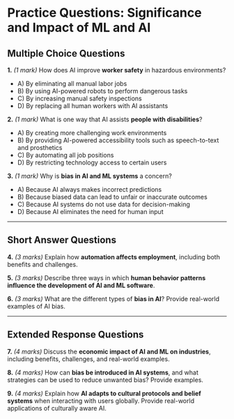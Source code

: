 # **Practice Questions: Significance and Impact of ML and AI**

## **Multiple Choice Questions**

**1.** *(1 mark)* How does AI improve **worker safety** in hazardous environments?  
   - A) By eliminating all manual labor jobs  
   - B) By using AI-powered robots to perform dangerous tasks  
   - C) By increasing manual safety inspections  
   - D) By replacing all human workers with AI assistants  

**2.** *(1 mark)* What is one way that AI assists **people with disabilities**?  
   - A) By creating more challenging work environments  
   - B) By providing AI-powered accessibility tools such as speech-to-text and prosthetics  
   - C) By automating all job positions  
   - D) By restricting technology access to certain users  

**3.** *(1 mark)* Why is **bias in AI and ML systems** a concern?  
   - A) Because AI always makes incorrect predictions  
   - B) Because biased data can lead to unfair or inaccurate outcomes  
   - C) Because AI systems do not use data for decision-making  
   - D) Because AI eliminates the need for human input  

---

## **Short Answer Questions**

**4.** *(3 marks)* Explain how **automation affects employment**, including both benefits and challenges.  

**5.** *(3 marks)* Describe three ways in which **human behavior patterns influence the development of AI and ML software**.  

**6.** *(3 marks)* What are the different types of **bias in AI**? Provide real-world examples of AI bias.  

---

## **Extended Response Questions**

**7.** *(4 marks)* Discuss the **economic impact of AI and ML on industries**, including benefits, challenges, and real-world examples.  

**8.** *(4 marks)* How can **bias be introduced in AI systems**, and what strategies can be used to reduce unwanted bias? Provide examples.  

**9.** *(4 marks)* Explain how **AI adapts to cultural protocols and belief systems** when interacting with users globally. Provide real-world applications of culturally aware AI.  
